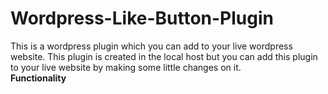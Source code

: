 # Wordpress-Like-Button-Plugin
This is a wordpress plugin which you can add  to your live wordpress website. This plugin is created in the local host but you can add this plugin to your live website by making some little changes on it.<br>
<strong width="128 px">Functionality </strong>
